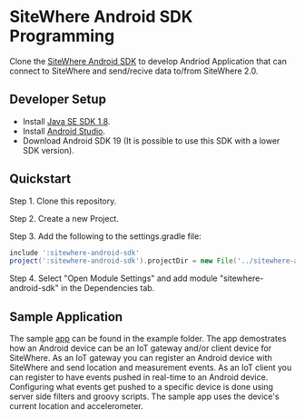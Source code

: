 # SiteWhere Android SDK Programming

Clone the [SiteWhere Android SDK](https://github.com/sitewhere/sitewhere-android-sdk.git) to
develop Andriod Application that can connect to SiteWhere and send/recive data to/from SiteWhere 2.0.

## Developer Setup

* Install [Java SE SDK 1.8](https://www.oracle.com/technetwork/java/javase/downloads/jdk8-downloads-2133151.html).
* Install [Android Studio](http://developer.android.com/sdk/index.html).
* Download Android SDK 19 (It is possible to use this SDK with a lower SDK version).

## Quickstart

Step 1. Clone this repository.

Step 2. Create a new Project.

Step 3. Add the following to the settings.gradle file:

```groovy
include ':sitewhere-android-sdk'
project(':sitewhere-android-sdk').projectDir = new File('../sitewhere-android-sdk') // <- points to the 'sitewhere-android-sdk' folder inside local repository cloned in Step 1
```

Step 4. Select "Open Module Settings" and add module "sitewhere-android-sdk" in the Dependencies tab.

## Sample Application

The sample [app](https://github.com/sitewhere/sitewhere-android-sdk/tree/master/example) can be found in the example folder.
The app demostrates how an Android device can be an IoT gateway and/or client device for SiteWhere.
As an IoT gateway you can register an Android device with SiteWhere and send location and measurement events.
As an IoT client you can register to have events pushed in real-time to an Android device.
Configuring what events get pushed to a specific device is done using server side filters and groovy scripts.
The sample app uses the device's current location and accelerometer.
